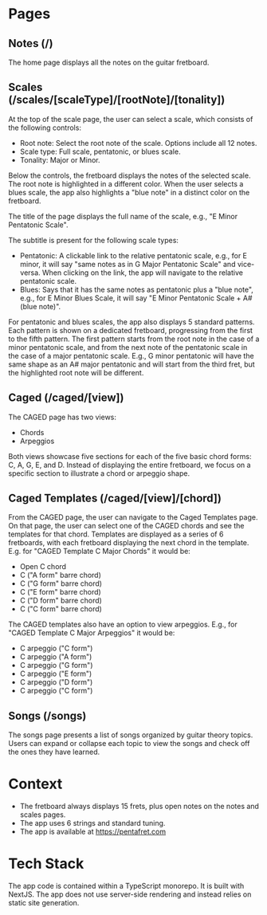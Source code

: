 # Pages

## Notes (/)

The home page displays all the notes on the guitar fretboard.

## Scales (/scales/[scaleType]/[rootNote]/[tonality])

At the top of the scale page, the user can select a scale, which consists of the following controls:
* Root note: Select the root note of the scale. Options include all 12 notes.
* Scale type: Full scale, pentatonic, or blues scale.
* Tonality: Major or Minor.

Below the controls, the fretboard displays the notes of the selected scale. The root note is highlighted in a different color. When the user selects a blues scale, the app also highlights a "blue note" in a distinct color on the fretboard.

The title of the page displays the full name of the scale, e.g., "E Minor Pentatonic Scale".

The subtitle is present for the following scale types:
* Pentatonic: A clickable link to the relative pentatonic scale, e.g., for E minor, it will say "same notes as in G Major Pentatonic Scale" and vice-versa. When clicking on the link, the app will navigate to the relative pentatonic scale.
* Blues: Says that it has the same notes as pentatonic plus a "blue note", e.g., for E Minor Blues Scale, it will say "E Minor Pentatonic Scale + A# (blue note)".

For pentatonic and blues scales, the app also displays 5 standard patterns. Each pattern is shown on a dedicated fretboard, progressing from the first to the fifth pattern. The first pattern starts from the root note in the case of a minor pentatonic scale, and from the next note of the pentatonic scale in the case of a major pentatonic scale. E.g., G minor pentatonic will have the same shape as an A# major pentatonic and will start from the third fret, but the highlighted root note will be different.

## Caged (/caged/[view])

The CAGED page has two views:
* Chords
* Arpeggios

Both views showcase five sections for each of the five basic chord forms: C, A, G, E, and D. Instead of displaying the entire fretboard, we focus on a specific section to illustrate a chord or arpeggio shape.

## Caged Templates (/caged/[view]/[chord])

From the CAGED page, the user can navigate to the Caged Templates page. On that page, the user can select one of the CAGED chords and see the templates for that chord. Templates are displayed as a series of 6 fretboards, with each fretboard displaying the next chord in the template. E.g. for "CAGED Template C Major Chords" it would be:

- Open C chord
- C ("A form" barre chord)
- C ("G form" barre chord)
- C ("E form" barre chord)
- C ("D form" barre chord)
- C ("C form" barre chord)

The CAGED templates also have an option to view arpeggios. E.g., for "CAGED Template C Major Arpeggios" it would be:

- C arpeggio ("C form")
- C arpeggio ("A form")
- C arpeggio ("G form")
- C arpeggio ("E form")
- C arpeggio ("D form")
- C arpeggio ("C form")


## Songs (/songs)

The songs page presents a list of songs organized by guitar theory topics. Users can expand or collapse each topic to view the songs and check off the ones they have learned.

# Context

* The fretboard always displays 15 frets, plus open notes on the notes and scales pages.
* The app uses 6 strings and standard tuning.
* The app is available at https://pentafret.com

# Tech Stack

The app code is contained within a TypeScript monorepo. It is built with NextJS. The app does not use server-side rendering and instead relies on static site generation.
